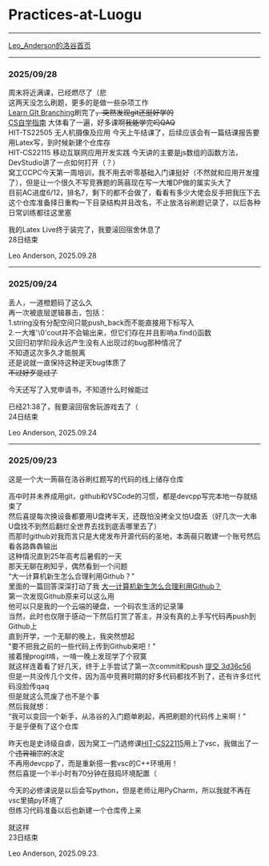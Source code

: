 # Practices-at-Luogu  

---

[Leo_Anderson的洛谷首页](https://www.luogu.com.cn/user/374185)  

---

### 2025/09/28

周末将近满课，已经燃尽了（悲  
这两天没怎么刷题，更多的是做一些杂项工作  
[Learn GIt Branching](tps://learngitbranching.js.org/?demo=&locale=zh_CN)刷完了~~，突然发现git还挺好学的~~  
[CS自学指南](https://csdiy.wiki/) 大体看了一遍，好多课啊~~我能学完吗QAQ~~  
HIT-TS22505	无人机摄像及应用 今天上午结课了，后续应该会有一篇结课报告要用Latex写，到时候新建个仓库存  
HIT-CS22115 移动互联网应用开发实践 今天讲的主要是js数组的函数方法，DevStudio讲了一点如何打开（？）  
窝工CCPC今天第一周培训，我不用去听零基础入门课挺好（不然就和应用开发撞了），但是让一个很久不写竞赛题的蒟蒻现在写一大堆DP做的属实头大了  
目前AC进度6/12，排名7，剩下的都不会做了，看看有多少大佬会反手把我压下去  
这个仓库准备择日重构一下目录结构并且改名，不止放洛谷刷题记录了，以后各种日常训练都往这里塞  

我的Latex Live终于装完了，我要滚回宿舍休息了  
28日结束  

Leo Anderson, 2025.09.28    

---

### 2025/09/24  

丢人，一道橙题码了这么久  
再一次被底层逻辑暴击，包括：  
1.string没有分配空间只能push_back而不能直接用下标写入  
2.一大堆'\0'cout并不会输出来，但它们存在并且影响a.find()函数  
又回归初学阶段永远产生没有人出现过的bug那种情况了  
不知道这次多久才能脱离  
还是说就一直保持这种逆天bug体质了  
~~不过好歹是过了~~  

今天还写了入党申请书，不知道什么时候能过  

已经21:38了，我要滚回宿舍玩游戏去了（  
24日结束  

Leo Anderson, 2025.09.24  

---

### 2025/09/23  

这是一个大一蒟蒻在洛谷刷红题写的代码的线上储存仓库  

高中时并未养成用git，github和VSCode的习惯，都是devcpp写完本地一存就结束了  
然后喜提每次换设备都要用U盘拷半天，还既怕没拷全又怕U盘丢（好几次一大串U盘找不到然后翻烂全世界去找到底丢哪里去了）  
而那时github对我而言只是大佬发布开源代码的圣地，本蒟蒻只敢建一个账号然后看各路犇犇输出  
这种情况直到25年高考后暑假的一天  
那天无聊在刷知乎，偶然看到一个问题  
“大一计算机新生怎么合理利用Github？”  
里面的一篇回答深深打动了我 [大一计算机新生怎么合理利用Github？](https://www.zhihu.com/question/11379810074/answer/1939628372922708504)  
第一次发现Github原来可以这么用  
他可以只是我的一个云端的硬盘，一个码农生活的记录簿  
当然，此时也仅限于感动一下然后打赏了答主，并没有真的上手写代码再push到Github上  
直到开学，一个无聊的晚上，我突然想起  
"要不把我之前的一些代码上传到Github来吧！"  
接着搜progit啃，一啃一晚上发现学了个寂寞  
就这样连着看了好几天，终于上手尝试了第一次commit和push [提交 3d36c56
](https://github.com/Leo20070721/LeoA-seniorhighscool-codingstory-storage/commit/3d36c56d32c688422331e28c5ecc5a8e689bc7b4)  
但是一共没传几个文件，因为高中竞赛时期的好多代码都找不到了，还有许多烂代码没脸传qaq  
但是就这么荒废了也不是个事  
然后我就想：  
“我可以变回一个新手，从洛谷的入门题单刷起，再把刷题的代码传上来啊！”  
于是乎便有了这个仓库  


昨天也是史诗级自虐，因为窝工一门选修课[HIT-CS22115](https://github.com/Leo20070721/HIT-CS22115)用上了vsc，我做出了一个~~违背祖宗的~~决定  
不再用devcpp了，而是重新搭一套vsc的C++环境用！  
然后喜提一个半小时有70分钟在鼓捣环境配置（  


今天的必修课说是以后会写python，但是老师让用PyCharm，所以我就不再在vsc里搞py环境了  
但练习代码准备以后也新建一个仓库传上来  

就这样  
23日结束  

Leo Anderson, 2025.09.23.  